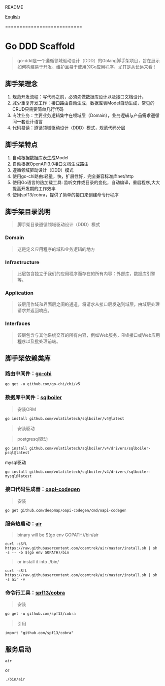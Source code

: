 README

[English](./README_EN.md)

===========================
# Go DDD Scaffold

> go-ddd是一个遵循领域驱动设计（DDD）的Golang脚手架项目，旨在展示如何构建易于开发、维护且易于使用的Go应用程序，尤其是从长远来看！

## 脚手架理念

1. 规范开发流程：写代码之前，必须先做数据库设计以及接口文档设计，
2. 减少重复开发工作：接口路由自动生成，数据库表Model自动生成，常见的CRUD只需要简单几行代码
3. 专注业务：主要业务逻辑集中在领域层（Domain），业务逻辑与产品需求遵循同一套设计语言
4. 代码易读：遵循领域驱动设计（DDD）模式，规范代码分层

## 脚手架特点

1. 自动根据数据库表生成Model
2. 自动根据OpenAPI3.0接口文档生成路由
3. 遵循领域驱动设计（DDD）模式
4. 使用go-chi路由:轻量，快，扩展性好，完全兼容标准库net/http
5. 使用Go语言的热加载工具: 监听文件或目录的变化，自动编译，重启程序,大大提高开发期的工作效率
6. 使用spf13/cobra，提供了简单的接口来创建命令行程序

## 脚手架目录说明
>脚手架目录遵循领域驱动设计（DDD）模式

### Domain
> 这是定义应用程序的域和业务逻辑的地方

### Infrastructure
> 此层包含独立于我们的应用程序而存在的所有内容：外部库，数据库引擎等。

### Application
> 该层用作域和界面层之间的通道。将请求从接口层发送到域层，由域层处理请求并返回响应。

### Interfaces
> 该层包含与其他系统交互的所有内容，例如Web服务，RMI接口或Web应用程序以及批处理前端。

## 脚手架依赖类库

### 路由中间件：[go-chi](https://github.com/go-chi/chi)

``
go get -u github.com/go-chi/chi/v5
``

### 数据库中间件：[sqlboiler](https://github.com/volatiletech/sqlboiler)
> 安装ORM

``
go install github.com/volatiletech/sqlboiler/v4@latest
``

> 安装驱动

> postgresql驱动

``
go install github.com/volatiletech/sqlboiler/v4/drivers/sqlboiler-psql@latest
``

mysql驱动

``
go install github.com/volatiletech/sqlboiler/v4/drivers/sqlboiler-mysql@latest
``

### 接口代码生成器：[oapi-codegen](https://github.com/deepmap/oapi-codegen)
> 安装

``
go get github.com/deepmap/oapi-codegen/cmd/oapi-codegen
``

### 服务热启动：[air](https://github.com/cosmtrek/air/)

> binary will be $(go env GOPATH)/bin/air

``
curl -sSfL https://raw.githubusercontent.com/cosmtrek/air/master/install.sh | sh -s -- -b $(go env GOPATH)/bin
``

> or install it into ./bin/

``
curl -sSfL https://raw.githubusercontent.com/cosmtrek/air/master/install.sh | sh -s
air -v
``

### 命令行工具：[spf13/cobra](https://github.com/spf13/cobra)
> 安装

``
go get -u github.com/spf13/cobra
``

> 引用

``
import "github.com/spf13/cobra"
``

## 服务启动

``
air
``

or

``
./bin/air
``